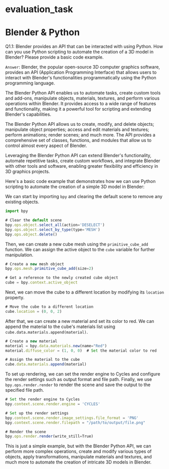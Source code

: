 # evaluation_task


# Blender & Python

Q1.1: Blender provides an API that can be interacted with using Python. How can you use Python scripting to automate the creation of a 3D model in Blender? Please provide a basic code example.

`Answer`: Blender, the popular open-source 3D computer graphics software, provides an API (Application Programming Interface) that allows users to interact with Blender's functionalities programmatically using the Python programming language.

The Blender Python API enables us to automate tasks, create custom tools and add-ons, manipulate objects, materials, textures, and perform various operations within Blender. It provides access to a wide range of features and functionality, making it a powerful tool for scripting and extending Blender's capabilities.

The Blender Python API allows us to create, modify, and delete objects; manipulate object properties; access and edit materials and textures; perform animations; render scenes; and much more. The API provides a comprehensive set of classes, functions, and modules that allow us to control almost every aspect of Blender.

Leveraging the Blender Python API can extend Blender's functionality, automate repetitive tasks, create custom workflows, and integrate Blender with other tools and software, enabling greater flexibility and efficiency in 3D graphics projects.

Here's a basic code example that demonstrates how we can use Python scripting to automate the creation of a simple 3D model in Blender:

We can start by importing `bpy` and clearing the default scene to remove any existing objects.
```javascript
import bpy

# Clear the default scene
bpy.ops.object.select_all(action='DESELECT')
bpy.ops.object.select_by_type(type='MESH')
bpy.ops.object.delete()
```
Then, we can create a new cube mesh using the `primitive_cube_add` function. We can assign the active object to the `cube` variable for further manipulation.
```javascript
# Create a new mesh object
bpy.ops.mesh.primitive_cube_add(size=2)

# Get a reference to the newly created cube object
cube = bpy.context.active_object
```
Next, we can move the cube to a different location by modifying its `location` property.
```javascript
# Move the cube to a different location
cube.location = (0, 0, 2)
```
After that, we can create a new material and set its color to red. We can append the material to the cube's materials list using `cube.data.materials.append(material)`.
```javascript
# Create a new material
material = bpy.data.materials.new(name="Red")
material.diffuse_color = (1, 0, 0)  # Set the material color to red

# Assign the material to the cube
cube.data.materials.append(material)
```
To set up rendering, we can set the render engine to Cycles and configure the render settings such as output format and file path. Finally, we use `bpy.ops.render.render` to render the scene and save the output to the specified file path.
```javascript
# Set the render engine to Cycles
bpy.context.scene.render.engine = 'CYCLES'

# Set up the render settings
bpy.context.scene.render.image_settings.file_format = 'PNG'
bpy.context.scene.render.filepath = "/path/to/output/file.png"

# Render the scene
bpy.ops.render.render(write_still=True)
```
This is just a simple example, but with the Blender Python API, we can perform more complex operations, create and modify various types of objects, apply transformations, manipulate materials and textures, and much more to automate the creation of intricate 3D models in Blender.
